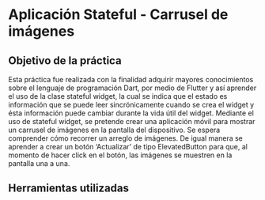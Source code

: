# Aplicación Stateful - Carrusel de imágenes
## Objetivo de la práctica
Esta práctica fue realizada con la finalidad adquirir mayores conocimientos sobre el lenguaje de programación Dart, por medio de Flutter y así aprender el uso de la clase stateful widget, la cual se indica que el estado es información que se puede leer sincrónicamente cuando se crea el widget y ésta información puede cambiar durante la vida útil del widget.
Mediante el uso de stateful widget, se pretende crear una aplicación móvil para mostrar un carrusel de imágenes en la pantalla del dispositivo.
Se espera comprender cómo recorrer un arreglo de imágenes.
De igual manera se aprender a crear un botón ‘Actualizar’ de tipo ElevatedButton para que, al momento de hacer click en el botón, las imágenes se muestren en la pantalla una a una.

## Herramientas utilizadas
